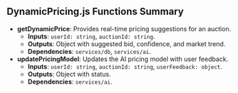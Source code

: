 ## DynamicPricing.js Functions Summary
- **getDynamicPrice**: Provides real-time pricing suggestions for an auction.
  - **Inputs**: `userId: string`, `auctionId: string`.
  - **Outputs**: Object with suggested bid, confidence, and market trend.
  - **Dependencies**: `services/db`, `services/ai`.
- **updatePricingModel**: Updates the AI pricing model with user feedback.
  - **Inputs**: `userId: string`, `auctionId: string`, `userFeedback: object`.
  - **Outputs**: Object with status.
  - **Dependencies**: `services/ai`.